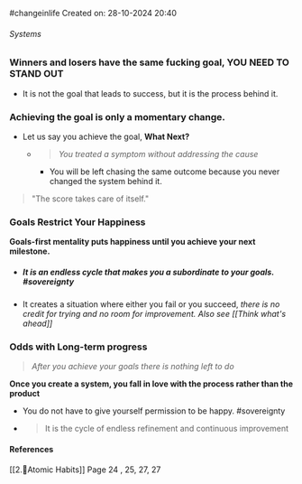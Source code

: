 #changeinlife 
 Created on: 28-10-2024 20:40

###### Systems

### **Winners and losers have the same fucking goal, YOU NEED TO STAND OUT**
- It is not the goal that leads to success, but it is the process behind it.


### Achieving the goal is only a momentary change.
- Let us say you achieve the goal, **What Next?**
	- > *You treated a symptom without addressing the cause*
		- You will be left chasing the same outcome because you never changed the system behind it.

> 	"The score takes care of itself."


### Goals Restrict Your Happiness
**Goals-first mentality puts happiness until you achieve your next milestone.**
- ##### It is an endless cycle that makes you a subordinate to your goals. #sovereignty
- It creates a situation where either you fail or you succeed, *there is no credit for trying and no room for improvement.*
*Also see [[Think what's ahead]]*

### Odds with Long-term progress
> *After you achieve your goals there is nothing left to do*

**Once you create a system, you fall in love with the process rather than the product**
- You do not have to give yourself permission to be happy. #sovereignty 
- > It is the cycle of endless refinement and continuous improvement


#### References
[[2.📒Atomic Habits]] Page 24 , 25, 27, 27